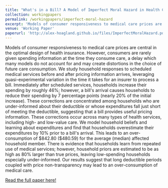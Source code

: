 ```yaml
---
title: "What's in a Bill? A Model of Imperfect Moral Hazard in Health Care"
collection: workingpapers
permalink: /workingpapers/imperfect-moral-hazard
excerpt: 'Models of consumer responsiveness to medical care prices are central in the optimal design of health insurance. However, consumers are rarely given spending information at the time they consume care, a delay which many models do not account for and may create distortions in the choice of future care consumption. We study household responses to scheduled medical services before and after pricing information arrives, leveraging quasi-experimental variation in the time it takes for an insurer to process a bill. We also model household beliefs and learning about expenditures and find that households overestimate their expenditures prior to the arival of a bill, leading to over-consumption of care. There is evidence that households learn from repeated use of medical services; however, household priors are estimated to be as high as 80% larger than true prices, leaving low-spending households especially under-informed. Our results suggest that long deductible periods coupled with price non-transparency may lead to an over-consumption of medical care.'
venue: 'Working Paper'
paperurl: 'http://alex-hoagland.github.io/files/ImperfectMoralHazard.pdf'
---
```


Models of consumer responsiveness to medical care prices are central in the optimal design of health insurance. However, consumers are rarely given spending information at the time they consume care, a delay which many models do not account for and may create distortions in the choice of future care consumption. We study household responses to scheduled medical services before and after pricing information arrives, leveraging quasi-experimental variation in the time it takes for an insurer to process a bill. Immediately after scheduled services, households increase their spending by roughly 46%; however, a bill's arrival causes households to reduce their spending by 7 percentage points (nearly 20% of the initial increase). These corrections are concentrated among households who are under-informed about their deductible or whose expenditures fall just short of meeting the deductible, suggesting that a bill provides useful pricing information. These corrections occur across many types of health services, including high- and low-value care. We model household beliefs and learning about expenditures and find that households overestimate their expenditures by 10% prior to a bill's arrival. This leads to an over-consumption of \$842.80 (\$480.59) for the average (median) affected household member. There is evidence that households learn from repeated use of medical services; however, household priors are estimated to be as high as 80% larger than true prices, leaving low-spending households especially under-informed. Our results suggest that long deductible periods coupled with price non-transparency may lead to an over-consumption of medical care. 

[Read the full paper here!](http://alex-hoagland.github.io/files/ImperfectMoralHazard.pdf)
